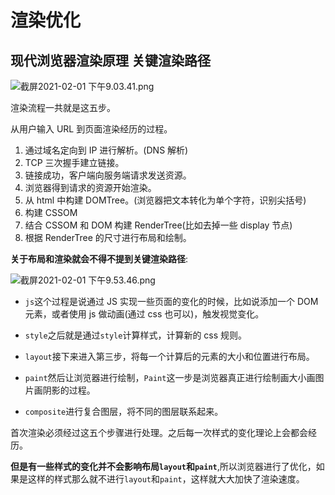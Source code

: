 # 渲染优化

## 现代浏览器渲染原理 关键渲染路径

![截屏2021-02-01 下午9.03.41.png](https://i.loli.net/2021/02/01/hbGkuzE3Dn1CRTU.png)

渲染流程一共就是这五步。

从用户输入 URL 到页面渲染经历的过程。

1. 通过域名定向到 IP 进行解析。(DNS 解析)
2. TCP 三次握手建立链接。
3. 链接成功，客户端向服务端请求发送资源。
4. 浏览器得到请求的资源开始渲染。
5. 从 html 中构建 DOMTree。(浏览器把文本转化为单个字符，识别尖括号)
6. 构建 CSSOM
7. 结合 CSSOM 和 DOM 构建 RenderTree(比如去掉一些 display 节点)
8. 根据 RenderTree 的尺寸进行布局和绘制。

**关于布局和渲染就会不得不提到关键渲染路径**:

![截屏2021-02-01 下午9.53.46.png](https://i.loli.net/2021/02/01/qnYcTONFuJLMd8X.png)

- `js`这个过程是说通过 JS 实现一些页面的变化的时候，比如说添加一个 DOM 元素，或者使用 js 做动画(通过 css 也可以)，触发视觉变化。

- `style`之后就是通过`style`计算样式，计算新的 css 规则。

- `layout`接下来进入第三步，将每一个计算后的元素的大小和位置进行布局。

- `paint`然后让浏览器进行绘制，`Paint`这一步是浏览器真正进行绘制画大小画图片画阴影的过程。

- `composite`进行复合图层，将不同的图层联系起来。

首次渲染必须经过这五个步骤进行处理。之后每一次样式的变化理论上会都会经历。

**但是有一些样式的变化并不会影响布局`layout`和`paint`**,所以浏览器进行了优化，如果是这样的样式那么就不进行`layout`和`paint`，这样就大大加快了渲染速度。
